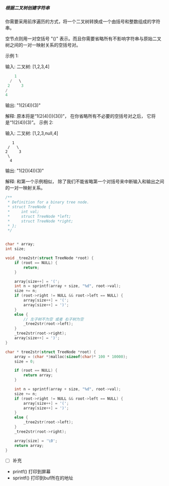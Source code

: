 ##### 根据二叉树创建字符串

你需要采用前序遍历的方式，将一个二叉树转换成一个由括号和整数组成的字符串。

空节点则用一对空括号 "()" 表示。而且你需要省略所有不影响字符串与原始二叉树之间的一对一映射关系的空括号对。

示例 1:

输入: 二叉树: [1,2,3,4]

   ````c
       1
     /   \
    2     3
   /    
  4     
   ````



输出: "1(2(4))(3)"

解释: 原本将是“1(2(4)())(3())”，
在你省略所有不必要的空括号对之后，
它将是“1(2(4))(3)”。
示例 2:

输入: 二叉树: [1,2,3,null,4]

    
       1
     /   \
    2     3
     \  
      4 
    



输出: "1(2()(4))(3)"

解释: 和第一个示例相似，
除了我们不能省略第一个对括号来中断输入和输出之间的一对一映射关系。





````c
/**
 * Definition for a binary tree node.
 * struct TreeNode {
 *     int val;
 *     struct TreeNode *left;
 *     struct TreeNode *right;
 * };
 */


char * array;
int size;

void _tree2str(struct TreeNode *root) {
	if (root == NULL) {
		return;
	}

	array[size++] = '(';
	int n = sprintf(array + size, "%d", root->val);
	size += n;
	if (root->right != NULL && root->left == NULL) {
		array[size++] = '(';
		array[size++] = ')';
	}
	else {
		// 左子树不为空 或者 右子树为空
		_tree2str(root->left);
	}
	_tree2str(root->right);
	array[size++] = ')';
}

char * tree2str(struct TreeNode *root) {
	array = (char *)malloc(sizeof(char)* 100 * 10000);
	size = 0;

	if (root == NULL) {
		return array;
	}

	int n = sprintf(array + size, "%d", root->val);
	size += n;
	if (root->right != NULL && root->left == NULL) {
		array[size++] = '(';
		array[size++] = ')';
	}
	else {
		_tree2str(root->left);
	}
	_tree2str(root->right);

	array[size] = '\0';
	return array;
}
````



- [ ] 补充

- printf()  打印到屏幕
- sprintf() 打印到buf所在的地址